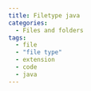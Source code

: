 ```yaml
---
title: Filetype java
categories:
  - Files and folders
tags:
  - file
  - "file type"
  - extension
  - code
  - java
---
```

